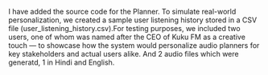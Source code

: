 I have added the source code for the Planner.
To simulate real-world personalization, we created a sample user listening history stored in a CSV file (user_listening_history.csv).For testing purposes, we included two users, one of whom was named after the CEO of Kuku FM as a creative touch — to showcase how the system would personalize audio planners for key stakeholders and actual users alike.
And 2 audio files which were generatd, 1 in Hindi and English.
